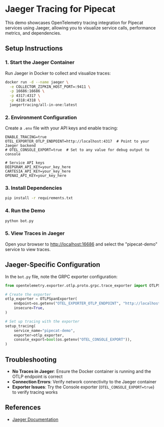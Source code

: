 # Jaeger Tracing for Pipecat

This demo showcases OpenTelemetry tracing integration for Pipecat services using Jaeger, allowing you to visualize service calls, performance metrics, and dependencies.

## Setup Instructions

### 1. Start the Jaeger Container

Run Jaeger in Docker to collect and visualize traces:

```bash
docker run -d --name jaeger \
  -e COLLECTOR_ZIPKIN_HOST_PORT=:9411 \
  -p 16686:16686 \
  -p 4317:4317 \
  -p 4318:4318 \
  jaegertracing/all-in-one:latest
```

### 2. Environment Configuration

Create a `.env` file with your API keys and enable tracing:

```
ENABLE_TRACING=true
OTEL_EXPORTER_OTLP_ENDPOINT=http://localhost:4317  # Point to your Jaeger backend
# OTEL_CONSOLE_EXPORT=true  # Set to any value for debug output to console

# Service API keys
DEEPGRAM_API_KEY=your_key_here
CARTESIA_API_KEY=your_key_here
OPENAI_API_KEY=your_key_here
```

### 3. Install Dependencies

```bash
pip install -r requirements.txt
```

### 4. Run the Demo

```bash
python bot.py
```

### 5. View Traces in Jaeger

Open your browser to [http://localhost:16686](http://localhost:16686) and select the "pipecat-demo" service to view traces.

## Jaeger-Specific Configuration

In the `bot.py` file, note the GRPC exporter configuration:

```python
from opentelemetry.exporter.otlp.proto.grpc.trace_exporter import OTLPSpanExporter

# Create the exporter
otlp_exporter = OTLPSpanExporter(
    endpoint=os.getenv("OTEL_EXPORTER_OTLP_ENDPOINT", "http://localhost:4317"),
    insecure=True,
)

# Set up tracing with the exporter
setup_tracing(
    service_name="pipecat-demo",
    exporter=otlp_exporter,
    console_export=bool(os.getenv("OTEL_CONSOLE_EXPORT")),
)
```

## Troubleshooting

- **No Traces in Jaeger**: Ensure the Docker container is running and the OTLP endpoint is correct
- **Connection Errors**: Verify network connectivity to the Jaeger container
- **Exporter Issues**: Try the Console exporter (`OTEL_CONSOLE_EXPORT=true`) to verify tracing works

## References

- [Jaeger Documentation](https://www.jaegertracing.io/docs/latest/)
